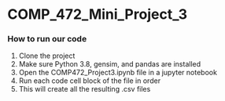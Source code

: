 # COMP_472_Mini_Project_3
### How to run our code
1. Clone the project
2. Make sure Python 3.8, gensim, and pandas are installed
3. Open the COMP472_Project3.ipynb file in a jupyter notebook
4. Run each code cell block of the file in order 
5. This will create all the resulting .csv files
